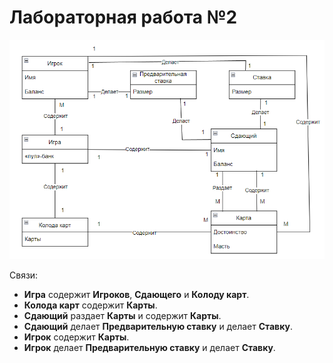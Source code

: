 # Лабораторная работа №2

![Диаграмма](https://github.com/HungryLite/Rtippo/blob/main/images/lab2.png)

Связи:
- __Игра__ содержит __Игроков__, __Сдающего__ и __Колоду карт__.
- __Колода карт__ содержит __Карты__.
- __Сдающий__ раздает __Карты__ и содержит __Карты__.
- __Сдающий__ делает __Предварительную ставку__ и делает __Ставку__.
- __Игрок__ содержит __Карты__.
- __Игрок__ делает __Предварительную ставку__ и делает __Ставку__.
